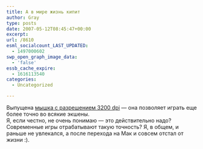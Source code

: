 ```yaml
---
title: А в мире жизнь кипит
author: Gray
type: posts
date: 2007-05-12T08:45:47+00:00
excerpt:
url: /8610
esml_socialcount_LAST_UPDATED:
  - 1497000602
swp_open_graph_image_data:
  - 'false'
essb_cache_expire:
  - 1616113540
categories:
  - Uncategorized

---
```








Выпущена <a href="http://gizmodo.com/gadgets/gaming/saiteks-gm3200-3200dpi-mouse-reviewed-verdict-whered-my-cursor-go-259839.php" target="_blank">мышка с разрешением 3200 dpi</a> &#8212; она позволяет играть еще более точно во всякие экшены.  
Я, если честно, не очень понимаю &#8212; это действительно надо? Современные игры отрабатывают такую точность? Я, в общем, и раньше не увлекался, а после перехода на Мак и совсем отстал от жизни :).